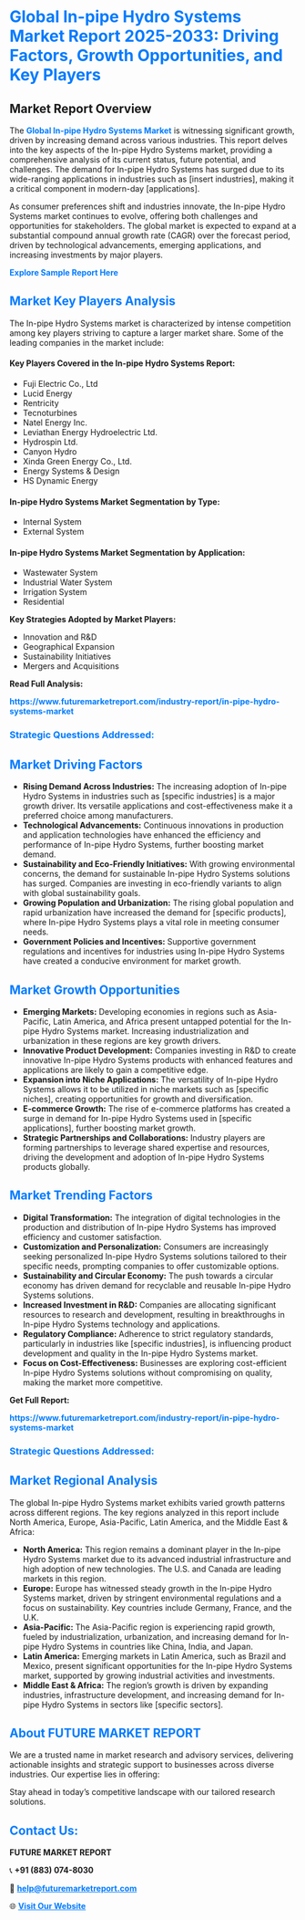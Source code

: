 <h1 style="color: #007BFF;">Global In-pipe Hydro Systems Market Report 2025-2033: Driving Factors, Growth Opportunities, and Key Players</h1>

<section id="overview">
<h2>Market Report Overview</h2>
<p>The <a href="https://www.futuremarketreport.com/industry-report/in-pipe-hydro-systems-market" style="color: #007BFF; text-decoration: none;"><strong>Global In-pipe Hydro Systems Market</strong></a> is witnessing significant growth, driven by increasing demand across various industries. This report delves into the key aspects of the In-pipe Hydro Systems market, providing a comprehensive analysis of its current status, future potential, and challenges. The demand for In-pipe Hydro Systems has surged due to its wide-ranging applications in industries such as [insert industries], making it a critical component in modern-day [applications].</p>
<p>As consumer preferences shift and industries innovate, the In-pipe Hydro Systems market continues to evolve, offering both challenges and opportunities for stakeholders. The global market is expected to expand at a substantial compound annual growth rate (CAGR) over the forecast period, driven by technological advancements, emerging applications, and increasing investments by major players.</p>
</section>

<section id="overview">
<p><a href="https://www.futuremarketreport.com/request-sample/reportId=88247" style="color: #007BFF; text-decoration: none;"><strong>Explore Sample Report Here</strong></a></p>
</section>

<section id="key-players">
<h2 style="color: #007BFF;">Market Key Players Analysis</h2>
<p>The In-pipe Hydro Systems market is characterized by intense competition among key players striving to capture a larger market share. Some of the leading companies in the market include:</p>
<h4>Key Players Covered in the In-pipe Hydro Systems Report:</h4>
<ul><li>Fuji Electric Co., Ltd</li><li>Lucid Energy</li><li>Rentricity</li><li>Tecnoturbines</li><li>Natel Energy Inc.</li><li>Leviathan Energy Hydroelectric Ltd.</li><li>Hydrospin Ltd.</li><li>Canyon Hydro</li><li>Xinda Green Energy Co., Ltd.</li><li>Energy Systems &amp; Design</li><li>HS Dynamic Energy</li></ul>
<h4>In-pipe Hydro Systems Market Segmentation by Type:</h4>
<ul><li>Internal System</li><li>External System</li></ul>

<h4>In-pipe Hydro Systems Market Segmentation by Application:</h4>
<ul><li>Wastewater System</li><li>Industrial Water System</li><li>Irrigation System</li><li>Residential</li></ul>
<p><strong>Key Strategies Adopted by Market Players:</strong></p>
<ul>
<li>Innovation and R&D</li>
<li>Geographical Expansion</li>
<li>Sustainability Initiatives</li>
<li>Mergers and Acquisitions</li>
</ul>
</section>

<section>
<p><strong>Read Full Analysis: </strong></p><a href="https://www.futuremarketreport.com/industry-report/in-pipe-hydro-systems-market" style="color: #007BFF; text-decoration: none;"><strong>https://www.futuremarketreport.com/industry-report/in-pipe-hydro-systems-market</strong></a>
<h3 style="color: #007BFF;">Strategic Questions Addressed:</h3>
</section>

<section id="driving-factors">
<h2 style="color: #007BFF;">Market Driving Factors</h2>
<ul>
<li><strong>Rising Demand Across Industries:</strong> The increasing adoption of In-pipe Hydro Systems in industries such as [specific industries] is a major growth driver. Its versatile applications and cost-effectiveness make it a preferred choice among manufacturers.</li>
<li><strong>Technological Advancements:</strong> Continuous innovations in production and application technologies have enhanced the efficiency and performance of In-pipe Hydro Systems, further boosting market demand.</li>
<li><strong>Sustainability and Eco-Friendly Initiatives:</strong> With growing environmental concerns, the demand for sustainable In-pipe Hydro Systems solutions has surged. Companies are investing in eco-friendly variants to align with global sustainability goals.</li>
<li><strong>Growing Population and Urbanization:</strong> The rising global population and rapid urbanization have increased the demand for [specific products], where In-pipe Hydro Systems plays a vital role in meeting consumer needs.</li>
<li><strong>Government Policies and Incentives:</strong> Supportive government regulations and incentives for industries using In-pipe Hydro Systems have created a conducive environment for market growth.</li>
</ul>
</section>

<section id="growth-opportunities">
<h2 style="color: #007BFF;">Market Growth Opportunities</h2>
<ul>
<li><strong>Emerging Markets:</strong> Developing economies in regions such as Asia-Pacific, Latin America, and Africa present untapped potential for the In-pipe Hydro Systems market. Increasing industrialization and urbanization in these regions are key growth drivers.</li>
<li><strong>Innovative Product Development:</strong> Companies investing in R&D to create innovative In-pipe Hydro Systems products with enhanced features and applications are likely to gain a competitive edge.</li>
<li><strong>Expansion into Niche Applications:</strong> The versatility of In-pipe Hydro Systems allows it to be utilized in niche markets such as [specific niches], creating opportunities for growth and diversification.</li>
<li><strong>E-commerce Growth:</strong> The rise of e-commerce platforms has created a surge in demand for In-pipe Hydro Systems used in [specific applications], further boosting market growth.</li>
<li><strong>Strategic Partnerships and Collaborations:</strong> Industry players are forming partnerships to leverage shared expertise and resources, driving the development and adoption of In-pipe Hydro Systems products globally.</li>
</ul>
</section>

<section id="trending-factors">
<h2 style="color: #007BFF;">Market Trending Factors</h2>
<ul>
<li><strong>Digital Transformation:</strong> The integration of digital technologies in the production and distribution of In-pipe Hydro Systems has improved efficiency and customer satisfaction.</li>
<li><strong>Customization and Personalization:</strong> Consumers are increasingly seeking personalized In-pipe Hydro Systems solutions tailored to their specific needs, prompting companies to offer customizable options.</li>
<li><strong>Sustainability and Circular Economy:</strong> The push towards a circular economy has driven demand for recyclable and reusable In-pipe Hydro Systems solutions.</li>
<li><strong>Increased Investment in R&D:</strong> Companies are allocating significant resources to research and development, resulting in breakthroughs in In-pipe Hydro Systems technology and applications.</li>
<li><strong>Regulatory Compliance:</strong> Adherence to strict regulatory standards, particularly in industries like [specific industries], is influencing product development and quality in the In-pipe Hydro Systems market.</li>
<li><strong>Focus on Cost-Effectiveness:</strong> Businesses are exploring cost-efficient In-pipe Hydro Systems solutions without compromising on quality, making the market more competitive.</li>
</ul>
</section>

<section>
<p><strong>Get Full Report: </strong></p><a href="https://www.futuremarketreport.com/industry-report/in-pipe-hydro-systems-market" style="color: #007BFF; text-decoration: none;"><strong>https://www.futuremarketreport.com/industry-report/in-pipe-hydro-systems-market</strong></a>
<h3 style="color: #007BFF;">Strategic Questions Addressed:</h3>
</section>


<section id="regional-analysis">
<h2 style="color: #007BFF;">Market Regional Analysis</h2>
<p>The global In-pipe Hydro Systems market exhibits varied growth patterns across different regions. The key regions analyzed in this report include North America, Europe, Asia-Pacific, Latin America, and the Middle East & Africa:</p>
<ul>
<li><strong>North America:</strong> This region remains a dominant player in the In-pipe Hydro Systems market due to its advanced industrial infrastructure and high adoption of new technologies. The U.S. and Canada are leading markets in this region.</li>
<li><strong>Europe:</strong> Europe has witnessed steady growth in the In-pipe Hydro Systems market, driven by stringent environmental regulations and a focus on sustainability. Key countries include Germany, France, and the U.K.</li>
<li><strong>Asia-Pacific:</strong> The Asia-Pacific region is experiencing rapid growth, fueled by industrialization, urbanization, and increasing demand for In-pipe Hydro Systems in countries like China, India, and Japan.</li>
<li><strong>Latin America:</strong> Emerging markets in Latin America, such as Brazil and Mexico, present significant opportunities for the In-pipe Hydro Systems market, supported by growing industrial activities and investments.</li>
<li><strong>Middle East & Africa:</strong> The region’s growth is driven by expanding industries, infrastructure development, and increasing demand for In-pipe Hydro Systems in sectors like [specific sectors].</li>
</ul>
</section>

<footer>
<h2 style="color: #007BFF;">About FUTURE MARKET REPORT</h2>
<p>We are a trusted name in market research and advisory services, delivering actionable insights and strategic support to businesses across diverse industries. Our expertise lies in offering:</p>

<p>Stay ahead in today’s competitive landscape with our tailored research solutions.</p>

<h2 style="color: #007BFF;">Contact Us:</h2>
<p><strong>FUTURE MARKET REPORT</strong></p>
<p>📞 <strong>+91 (883) 074-8030</strong></p>
<p>📧 <strong><a href="mailto:help@futuremarketreport.com" style="color: #007BFF;">help@futuremarketreport.com</a></strong></p>
<p>🌐 <strong><a href="https://www.futuremarketreport.com/" style="color: #007BFF;">Visit Our Website</a></strong></p>
</footer>